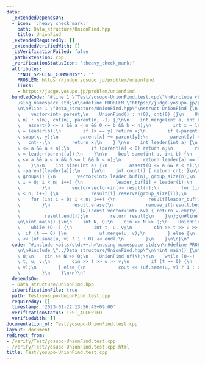 ```yaml
---
data:
  _extendedDependsOn:
  - icon: ':heavy_check_mark:'
    path: Data_structure/UnionFind.hpp
    title: UnionFind
  _extendedRequiredBy: []
  _extendedVerifiedWith: []
  _isVerificationFailed: false
  _pathExtension: cpp
  _verificationStatusIcon: ':heavy_check_mark:'
  attributes:
    '*NOT_SPECIAL_COMMENTS*': ''
    PROBLEM: https://judge.yosupo.jp/problem/unionfind
    links:
    - https://judge.yosupo.jp/problem/unionfind
  bundledCode: "#line 1 \"Test/yosupo-UnionFind.test.cpp\"\n#include <bits/stdc++.h>\n\
    using namespace std;\n\n#define PROBLEM \"https://judge.yosupo.jp/problem/unionfind\"\
    \n\n#line 1 \"Data_structure/UnionFind.hpp\"\nstruct UnionFind {\n    int n, cnt;\n\
    \    vector<int> parent;\n    UnionFind() : n(0), cnt(0) {}\n    UnionFind(int\
    \ n) : n(n), cnt(n), parent(n, -1) {}\n\n    int merge(int a, int b) {\n     \
    \   assert(0 <= a && a < n && 0 <= b && b < n);\n        int x = leader(a), y\
    \ = leader(b);\n        if (x == y) return x;\n        if (-parent[x] < -parent[y])\
    \ swap(x, y);\n        parent[x] += parent[y];\n        parent[y] = x;\n     \
    \   cnt--;\n        return x;\n    } \n\n    int leader(int a) {\n        assert(0\
    \ <= a && a < n);\n        if (parent[a] < 0) return a;\n        return parent[a]\
    \ = leader(parent[a]);\n    }\n\n    bool same(int a, int b) {\n        assert(0\
    \ <= a && a < n && 0 <= b && b < n);\n        return leader(a) == leader(b);\n\
    \    }\n\n    int size(int a) {\n        assert(0 <= a && a < n);\n        return\
    \ -parent[leader(a)];\n    }\n\n    int count() { return cnt; }\n\n    vector<vector<int>>\
    \ groups() {\n        vector<int> leader_buf(n), group_size(n);\n        for (int\
    \ i = 0; i < n; i++) {\n            leader_buf[i] = leader(i);\n            group_size[leader_buf[i]]++;\n\
    \        }\n        vector<vector<int>> result(n);\n        for (int i = 0; i\
    \ < n; i++) {\n            result[i].reserve(group_size[i]);\n        }\n    \
    \    for (int i = 0; i < n; i++) {\n            result[leader_buf[i]].push_back(i);\n\
    \        }\n        result.erase(\n            remove_if(result.begin(), result.end(),\n\
    \                      [&](const vector<int> &v) { return v.empty(); }),\n   \
    \         result.end());\n        return result;\n    }\n};\n#line 7 \"Test/yosupo-UnionFind.test.cpp\"\
    \n\nint main() {\n\n    int N, Q;\n    cin >> N >> Q;\n    UnionFind uf(N);\n\n\
    \    while (Q--) {\n        int t, u, v;\n        cin >> t >> u >> v;\n      \
    \  if (t == 0) {\n            uf.merge(u, v);\n        } else {\n            cout\
    \ << (uf.same(u, v) ? 1 : 0) << endl;\n        }\n    }\n\n}\n"
  code: "#include <bits/stdc++.h>\nusing namespace std;\n\n#define PROBLEM \"https://judge.yosupo.jp/problem/unionfind\"\
    \n\n#include \"../Data_structure/UnionFind.hpp\"\n\nint main() {\n\n    int N,\
    \ Q;\n    cin >> N >> Q;\n    UnionFind uf(N);\n\n    while (Q--) {\n        int\
    \ t, u, v;\n        cin >> t >> u >> v;\n        if (t == 0) {\n            uf.merge(u,\
    \ v);\n        } else {\n            cout << (uf.same(u, v) ? 1 : 0) << endl;\n\
    \        }\n    }\n\n}\n"
  dependsOn:
  - Data_structure/UnionFind.hpp
  isVerificationFile: true
  path: Test/yosupo-UnionFind.test.cpp
  requiredBy: []
  timestamp: '2023-01-22 13:56:45+09:00'
  verificationStatus: TEST_ACCEPTED
  verifiedWith: []
documentation_of: Test/yosupo-UnionFind.test.cpp
layout: document
redirect_from:
- /verify/Test/yosupo-UnionFind.test.cpp
- /verify/Test/yosupo-UnionFind.test.cpp.html
title: Test/yosupo-UnionFind.test.cpp
---
```

